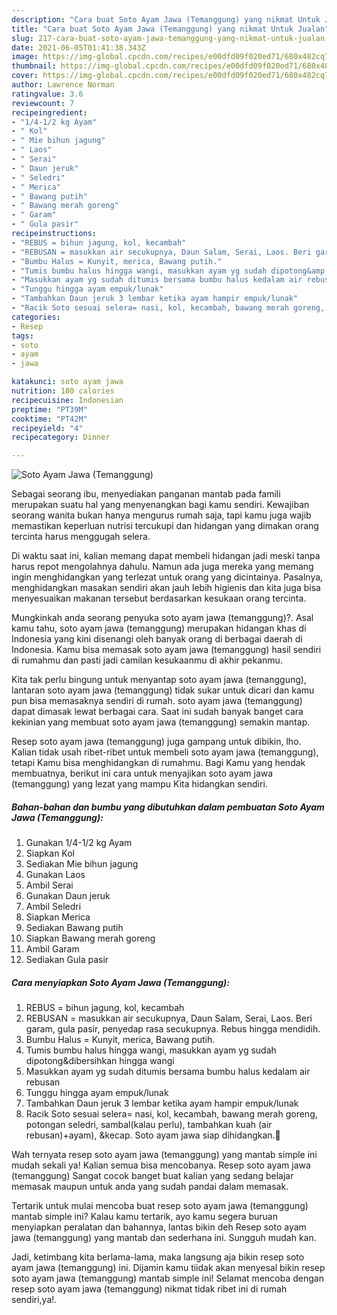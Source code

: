 ```yaml
---
description: "Cara buat Soto Ayam Jawa (Temanggung) yang nikmat Untuk Jualan"
title: "Cara buat Soto Ayam Jawa (Temanggung) yang nikmat Untuk Jualan"
slug: 217-cara-buat-soto-ayam-jawa-temanggung-yang-nikmat-untuk-jualan
date: 2021-06-05T01:41:38.343Z
image: https://img-global.cpcdn.com/recipes/e00dfd09f020ed71/680x482cq70/soto-ayam-jawa-temanggung-foto-resep-utama.jpg
thumbnail: https://img-global.cpcdn.com/recipes/e00dfd09f020ed71/680x482cq70/soto-ayam-jawa-temanggung-foto-resep-utama.jpg
cover: https://img-global.cpcdn.com/recipes/e00dfd09f020ed71/680x482cq70/soto-ayam-jawa-temanggung-foto-resep-utama.jpg
author: Lawrence Norman
ratingvalue: 3.6
reviewcount: 7
recipeingredient:
- "1/4-1/2 kg Ayam"
- " Kol"
- " Mie bihun jagung"
- " Laos"
- " Serai"
- " Daun jeruk"
- " Seledri"
- " Merica"
- " Bawang putih"
- " Bawang merah goreng"
- " Garam"
- " Gula pasir"
recipeinstructions:
- "REBUS = bihun jagung, kol, kecambah"
- "REBUSAN = masukkan air secukupnya, Daun Salam, Serai, Laos. Beri garam, gula pasir, penyedap rasa secukupnya. Rebus hingga mendidih."
- "Bumbu Halus = Kunyit, merica, Bawang putih."
- "Tumis bumbu halus hingga wangi, masukkan ayam yg sudah dipotong&amp;dibersihkan hingga wangi"
- "Masukkan ayam yg sudah ditumis bersama bumbu halus kedalam air rebusan"
- "Tunggu hingga ayam empuk/lunak"
- "Tambahkan Daun jeruk 3 lembar ketika ayam hampir empuk/lunak"
- "Racik Soto sesuai selera= nasi, kol, kecambah, bawang merah goreng, potongan seledri, sambal(kalau perlu), tambahkan kuah (air rebusan)+ayam), &amp;kecap. Soto ayam jawa siap dihidangkan.🙏"
categories:
- Resep
tags:
- soto
- ayam
- jawa

katakunci: soto ayam jawa 
nutrition: 180 calories
recipecuisine: Indonesian
preptime: "PT39M"
cooktime: "PT42M"
recipeyield: "4"
recipecategory: Dinner

---
```



![Soto Ayam Jawa (Temanggung)](https://img-global.cpcdn.com/recipes/e00dfd09f020ed71/680x482cq70/soto-ayam-jawa-temanggung-foto-resep-utama.jpg)

Sebagai seorang ibu, menyediakan panganan mantab pada famili merupakan suatu hal yang menyenangkan bagi kamu sendiri. Kewajiban seorang  wanita bukan hanya mengurus rumah saja, tapi kamu juga wajib memastikan keperluan nutrisi tercukupi dan hidangan yang dimakan orang tercinta harus menggugah selera.

Di waktu  saat ini, kalian memang dapat membeli hidangan jadi meski tanpa harus repot mengolahnya dahulu. Namun ada juga mereka yang memang ingin menghidangkan yang terlezat untuk orang yang dicintainya. Pasalnya, menghidangkan masakan sendiri akan jauh lebih higienis dan kita juga bisa menyesuaikan makanan tersebut berdasarkan kesukaan orang tercinta. 



Mungkinkah anda seorang penyuka soto ayam jawa (temanggung)?. Asal kamu tahu, soto ayam jawa (temanggung) merupakan hidangan khas di Indonesia yang kini disenangi oleh banyak orang di berbagai daerah di Indonesia. Kamu bisa memasak soto ayam jawa (temanggung) hasil sendiri di rumahmu dan pasti jadi camilan kesukaanmu di akhir pekanmu.

Kita tak perlu bingung untuk menyantap soto ayam jawa (temanggung), lantaran soto ayam jawa (temanggung) tidak sukar untuk dicari dan kamu pun bisa memasaknya sendiri di rumah. soto ayam jawa (temanggung) dapat dimasak lewat berbagai cara. Saat ini sudah banyak banget cara kekinian yang membuat soto ayam jawa (temanggung) semakin mantap.

Resep soto ayam jawa (temanggung) juga gampang untuk dibikin, lho. Kalian tidak usah ribet-ribet untuk membeli soto ayam jawa (temanggung), tetapi Kamu bisa menghidangkan di rumahmu. Bagi Kamu yang hendak membuatnya, berikut ini cara untuk menyajikan soto ayam jawa (temanggung) yang lezat yang mampu Kita hidangkan sendiri.

<!--inarticleads1-->

##### Bahan-bahan dan bumbu yang dibutuhkan dalam pembuatan Soto Ayam Jawa (Temanggung):

1. Gunakan 1/4-1/2 kg Ayam
1. Siapkan  Kol
1. Sediakan  Mie bihun jagung
1. Gunakan  Laos
1. Ambil  Serai
1. Gunakan  Daun jeruk
1. Ambil  Seledri
1. Siapkan  Merica
1. Sediakan  Bawang putih
1. Siapkan  Bawang merah goreng
1. Ambil  Garam
1. Sediakan  Gula pasir




<!--inarticleads2-->

##### Cara menyiapkan Soto Ayam Jawa (Temanggung):

1. REBUS = bihun jagung, kol, kecambah
1. REBUSAN = masukkan air secukupnya, Daun Salam, Serai, Laos. Beri garam, gula pasir, penyedap rasa secukupnya. Rebus hingga mendidih.
1. Bumbu Halus = Kunyit, merica, Bawang putih.
1. Tumis bumbu halus hingga wangi, masukkan ayam yg sudah dipotong&amp;dibersihkan hingga wangi
1. Masukkan ayam yg sudah ditumis bersama bumbu halus kedalam air rebusan
1. Tunggu hingga ayam empuk/lunak
1. Tambahkan Daun jeruk 3 lembar ketika ayam hampir empuk/lunak
1. Racik Soto sesuai selera= nasi, kol, kecambah, bawang merah goreng, potongan seledri, sambal(kalau perlu), tambahkan kuah (air rebusan)+ayam), &amp;kecap. Soto ayam jawa siap dihidangkan.🙏




Wah ternyata resep soto ayam jawa (temanggung) yang mantab simple ini mudah sekali ya! Kalian semua bisa mencobanya. Resep soto ayam jawa (temanggung) Sangat cocok banget buat kalian yang sedang belajar memasak maupun untuk anda yang sudah pandai dalam memasak.

Tertarik untuk mulai mencoba buat resep soto ayam jawa (temanggung) mantab simple ini? Kalau kamu tertarik, ayo kamu segera buruan menyiapkan peralatan dan bahannya, lantas bikin deh Resep soto ayam jawa (temanggung) yang mantab dan sederhana ini. Sungguh mudah kan. 

Jadi, ketimbang kita berlama-lama, maka langsung aja bikin resep soto ayam jawa (temanggung) ini. Dijamin kamu tiidak akan menyesal bikin resep soto ayam jawa (temanggung) mantab simple ini! Selamat mencoba dengan resep soto ayam jawa (temanggung) nikmat tidak ribet ini di rumah sendiri,ya!.

